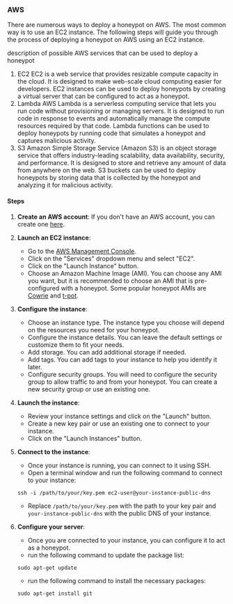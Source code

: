 ### AWS

There are numerous ways to deploy a honeypot on AWS. The most common way is to use an EC2 instance. The following steps will guide you through the process of deploying a honeypot on AWS using an EC2 instance.

description of possible AWS services that can be used to deploy a honeypot

1. EC2
   EC2 is a web service that provides resizable compute capacity in the cloud. It is designed to make web-scale cloud computing easier for developers. EC2 instances can be used to deploy honeypots by creating a virtual server that can be configured to act as a honeypot.
2. Lambda
   AWS Lambda is a serverless computing service that lets you run code without provisioning or managing servers. It is designed to run code in response to events and automatically manage the compute resources required by that code. Lambda functions can be used to deploy honeypots by running code that simulates a honeypot and captures malicious activity.
3. S3
   Amazon Simple Storage Service (Amazon S3) is an object storage service that offers industry-leading scalability, data availability, security, and performance. It is designed to store and retrieve any amount of data from anywhere on the web. S3 buckets can be used to deploy honeypots by storing data that is collected by the honeypot and analyzing it for malicious activity.

#### Steps

1. **Create an AWS account**: If you don't have an AWS account, you can create one [here](https://aws.amazon.com/).

2. **Launch an EC2 instance**:

   - Go to the [AWS Management Console](https://aws.amazon.com/console/).
   - Click on the "Services" dropdown menu and select "EC2".
   - Click on the "Launch Instance" button.
   - Choose an Amazon Machine Image (AMI). You can choose any AMI you want, but it is recommended to choose an AMI that is pre-configured with a honeypot. Some popular honeypot AMIs are [Cowrie](https://github.com/cowrie/cowrie) and [t-pot](https://github.com/dtag-dev-sec/tpotce).

3. **Configure the instance**:

   - Choose an instance type. The instance type you choose will depend on the resources you need for your honeypot.
   - Configure the instance details. You can leave the default settings or customize them to fit your needs.
   - Add storage. You can add additional storage if needed.
   - Add tags. You can add tags to your instance to help you identify it later.
   - Configure security groups. You will need to configure the security group to allow traffic to and from your honeypot. You can create a new security group or use an existing one.

4. **Launch the instance**:

   - Review your instance settings and click on the "Launch" button.
   - Create a new key pair or use an existing one to connect to your instance.
   - Click on the "Launch Instances" button.

5. **Connect to the instance**:

   - Once your instance is running, you can connect to it using SSH.
   - Open a terminal window and run the following command to connect to your instance:

   ```
   ssh -i /path/to/your/key.pem ec2-user@your-instance-public-dns
   ```

   - Replace `/path/to/your/key.pem` with the path to your key pair and `your-instance-public-dns` with the public DNS of your instance.

6. **Configure your server**:

   - Once you are connected to your instance, you can configure it to act as a honeypot.
   - run the following command to update the package list:

   ```
   sudo apt-get update
   ```

   - run the following command to install the necessary packages:

   ```
   sudo apt-get install git
   ```
